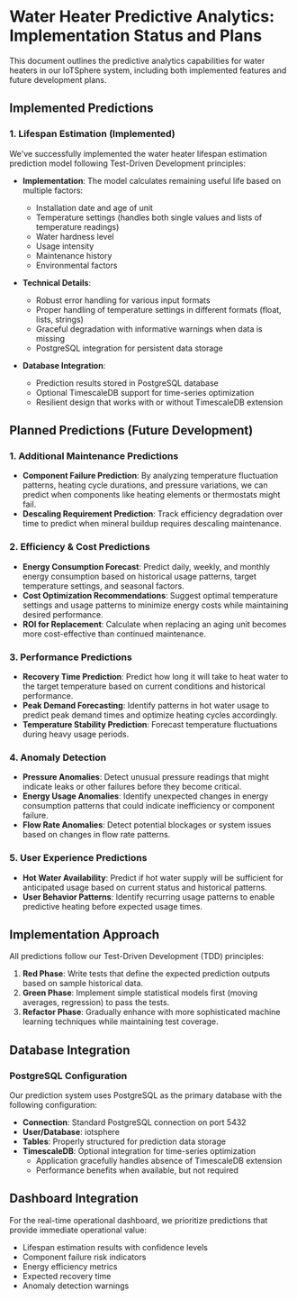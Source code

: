 # Water Heater Predictive Analytics: Implementation Status and Plans

This document outlines the predictive analytics capabilities for water heaters in our IoTSphere system, including both implemented features and future development plans.

## Implemented Predictions

### 1. Lifespan Estimation (Implemented)

We've successfully implemented the water heater lifespan estimation prediction model following Test-Driven Development principles:

- **Implementation**: The model calculates remaining useful life based on multiple factors:
  - Installation date and age of unit
  - Temperature settings (handles both single values and lists of temperature readings)
  - Water hardness level
  - Usage intensity
  - Maintenance history
  - Environmental factors

- **Technical Details**:
  - Robust error handling for various input formats
  - Proper handling of temperature settings in different formats (float, lists, strings)
  - Graceful degradation with informative warnings when data is missing
  - PostgreSQL integration for persistent data storage

- **Database Integration**:
  - Prediction results stored in PostgreSQL database
  - Optional TimescaleDB support for time-series optimization
  - Resilient design that works with or without TimescaleDB extension

## Planned Predictions (Future Development)

### 1. Additional Maintenance Predictions

- **Component Failure Prediction**: By analyzing temperature fluctuation patterns, heating cycle durations, and pressure variations, we can predict when components like heating elements or thermostats might fail.
- **Descaling Requirement Prediction**: Track efficiency degradation over time to predict when mineral buildup requires descaling maintenance.

### 2. Efficiency & Cost Predictions

- **Energy Consumption Forecast**: Predict daily, weekly, and monthly energy consumption based on historical usage patterns, target temperature settings, and seasonal factors.
- **Cost Optimization Recommendations**: Suggest optimal temperature settings and usage patterns to minimize energy costs while maintaining desired performance.
- **ROI for Replacement**: Calculate when replacing an aging unit becomes more cost-effective than continued maintenance.

### 3. Performance Predictions

- **Recovery Time Prediction**: Predict how long it will take to heat water to the target temperature based on current conditions and historical performance.
- **Peak Demand Forecasting**: Identify patterns in hot water usage to predict peak demand times and optimize heating cycles accordingly.
- **Temperature Stability Prediction**: Forecast temperature fluctuations during heavy usage periods.

### 4. Anomaly Detection

- **Pressure Anomalies**: Detect unusual pressure readings that might indicate leaks or other failures before they become critical.
- **Energy Usage Anomalies**: Identify unexpected changes in energy consumption patterns that could indicate inefficiency or component failure.
- **Flow Rate Anomalies**: Detect potential blockages or system issues based on changes in flow rate patterns.

### 5. User Experience Predictions

- **Hot Water Availability**: Predict if hot water supply will be sufficient for anticipated usage based on current status and historical patterns.
- **User Behavior Patterns**: Identify recurring usage patterns to enable predictive heating before expected usage times.

## Implementation Approach

All predictions follow our Test-Driven Development (TDD) principles:

1. **Red Phase**: Write tests that define the expected prediction outputs based on sample historical data.
2. **Green Phase**: Implement simple statistical models first (moving averages, regression) to pass the tests.
3. **Refactor Phase**: Gradually enhance with more sophisticated machine learning techniques while maintaining test coverage.

## Database Integration

### PostgreSQL Configuration

Our prediction system uses PostgreSQL as the primary database with the following configuration:
- **Connection**: Standard PostgreSQL connection on port 5432
- **User/Database**: iotsphere
- **Tables**: Properly structured for prediction data storage
- **TimescaleDB**: Optional integration for time-series optimization
  - Application gracefully handles absence of TimescaleDB extension
  - Performance benefits when available, but not required

## Dashboard Integration

For the real-time operational dashboard, we prioritize predictions that provide immediate operational value:
- Lifespan estimation results with confidence levels
- Component failure risk indicators
- Energy efficiency metrics
- Expected recovery time
- Anomaly detection warnings
